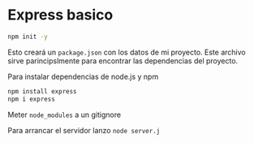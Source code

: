 # Express basico
```bash
npm init -y
```
Esto creará un `package.json` con los datos de mi proyecto. Este archivo sirve parincipslmente para encontrar las dependencias del proyecto.

Para instalar dependencias de node.js y npm
```bash
npm install express
npm i express
```
Meter `node_modules` a un gitignore

Para arrancar el servidor lanzo `node server.j`
